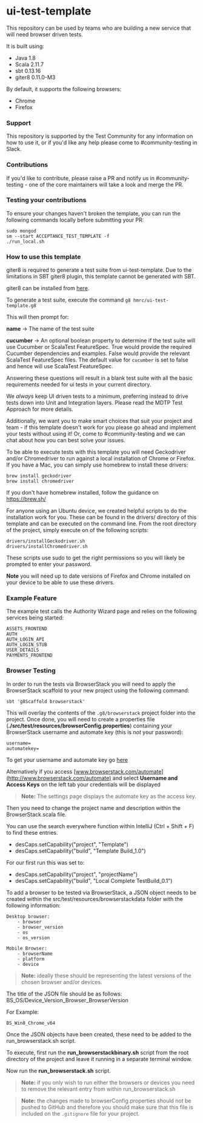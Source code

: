 
# ui-test-template

This repository can be used by teams who are building a new service that will need browser driven tests.

It is built using:

* Java 1.8
* Scala 2.11.7
* sbt 0.13.16
* giter8 0.11.0-M3

By default, it supports the following browsers:

* Chrome
* Firefox

### Support
This repository is supported by the Test Community for any information on how to use it, or if you'd like any help please come to #community-testing in Slack.

### Contributions
If you'd like to contribute, please raise a PR and notify us in #community-testing - one of the core maintainers will take a look and merge the PR.

### Testing your contributions
To ensure your changes haven't broken the template, you can run the following commands locally before submitting your PR:

    sudo mongod
    sm --start ACCEPTANCE_TEST_TEMPLATE -f
    ./run_local.sh

### How to use this template

giter8 is required to generate a test suite from ui-test-template. Due to the limitations in SBT giter8 plugin, this template cannot be generated with SBT. 

giter8 can be installed from [here](http://www.foundweekends.org/giter8/setup.html).

To generate a test suite, execute the command `g8 hmrc/ui-test-template.g8`

This will then prompt for:

**name** -> The name of the test suite

**cucumber** -> An optional boolean property to determine if the test suite will use Cucumber or ScalaTest FeatureSpec. True would provide the required Cucumber dependencies and examples.
            False would provide the relevant ScalaTest FeatureSpec files. The default value for `cucumber` is set to false and hence will use ScalaTest FeatureSpec.

Answering these questions will result in a blank test suite with all the basic requirements needed for ui tests in your current directory.

We _always_ keep UI driven tests to a minimum, preferring instead to drive tests down into Unit and Integration layers. Please read the MDTP Test Approach for more details.

Additionally, we want you to make smart choices that suit your project and team - if this template doesn't work for you please go ahead and implement your tests without using it! Or, come to #community-testing and we can chat about how you can best solve your issues.

To be able to execute tests with this template you will need Geckodriver and/or Chromedriver to run against a local installation of Chrome or Firefox. If you have a Mac, you can simply use homebrew to install these drivers:


    brew install geckodriver
    brew install chromedriver

If you don't have homebrew installed, follow the guidance on https://brew.sh/

For anyone using an Ubuntu device, we created helpful scripts to do the installation work for you. These can be found in the drivers/ directory of this template and can be executed on the command line. From the root directory of the project, simply execute on of the following scripts:


    drivers/installGeckodriver.sh
    drivers/installChromedriver.sh


These scripts use sudo to get the right permissions so you will likely be prompted to enter your password.

**Note** you will need up to date versions of Firefox and Chrome installed on your device to be able to use these drivers.

###  Example Feature
The example test calls the Authority Wizard page and relies on the following services being started:

    ASSETS_FRONTEND
    AUTH
    AUTH_LOGIN_API
    AUTH_LOGIN_STUB
    USER_DETAILS
    PAYMENTS_FRONTEND

### Browser Testing
In order to run the tests via BrowserStack you will need to apply the BrowserStack scaffold to your new project using the following command:

```sbtshell
sbt 'g8Scaffold browserstack'
```

This will overlay the contents of the `.g8/browserstack` project folder into the project.  Once done, you will need to create a properties file (**./src/test/resources/browserConfig.properties**) containing your BrowserStack username and automate key (this is _not_ your password):

```properties
username=
automatekey=
```

To get your username and automate key go [here](https://www.browserstack.com/accounts/settings)

Alternatively if you access [www.browserstack.com/automate](http://www.browserstack.com/automate) and select **Username and Access Keys** on the left tab your credentials will be displayed

>**Note:** The settings page displays the automate key as the access key.

Then you need to change the project name and description within the BrowserStack.scala file.

You can use the search everywhere function within IntelliJ (Ctrl + Shift + F) to find these entries.
 - desCaps.setCapability("project", "Template")
 - desCaps.setCapability("build", "Template Build_1.0")

For our first run this was set to:
 - desCaps.setCapability("project", "projectName")
 - desCaps.setCapability("build", "Local Complete TestBuild_0.1")

To add a browser to be tested via BrowserStack, a JSON object needs to be created within the src/test/resources/browserstackdata folder with the following information:

    Desktop browser:
        - browser
        - browser_version
        - os
        - os_version

    Mobile Browser:
        - browserName
        - platform
        - device

> **Note:** ideally these should be representing the latest versions of the chosen browser and/or devices.

The title of the JSON file should be as follows:
BS_OS/Device_Version_Browser_BrowserVersion

For Example:

    BS_Win8_Chrome_v64

Once the JSON objects have been created, these need to be added to the run_browserstack.sh script.

To execute, first run the **run_browserstackbinary.sh** script from the root directory of the project and leave it running in a separate terminal window.

Now run the **run_browserstack.sh** script.

>**Note:** if you only wish to run either the browsers or devices you need to remove the relevant entry from within run_browserstack.sh

>**Note:** the changes made to browserConfig.properties should not be pushed to GitHub and therefore you should make sure that this file is included on the `.gitignore` file for your project.

